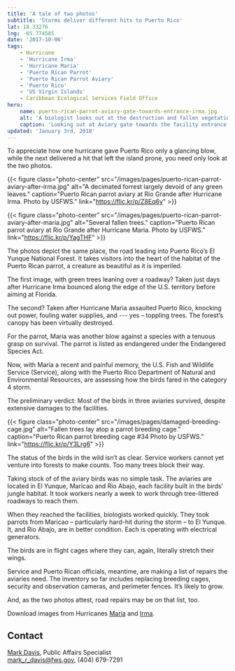 ```yaml
---
title: 'A tale of two photos'
subtitle: 'Storms deliver different hits to Puerto Rico'
lat: 18.33276
lng: -65.774585
date: '2017-10-06'
tags:
    - Hurricane
    - 'Hurricane Irma'
    - 'Hurricane Maria'
    - 'Puerto Rican Parrot'
    - 'Puerto Rican Parrot Aviary'
    - 'Puerto Rico'
    - 'US Virgin Islands'
    - Caribbean Ecological Services Field Office
hero:
    name: puerto-rican-parrot-aviary-gate-towards-entrance-irma.jpg
    alt: 'A biologist looks out at the destruction and fallen vegetation outside the gate of the aviary.'
    caption: 'Looking out at Aviary gate towards the facility entrance. Photo by USFWS.'
updated: 'January 3rd, 2018'
---
```


To appreciate how one hurricane gave Puerto Rico only a glancing blow, while the next delivered a hit that left the island prone, you need only look at the two photos.

{{< figure class="photo-center" src="/images/pages/puerto-rican-parrot-aviary-after-irma.jpg" alt="A decimated forrest largely devoid of any green leaves." caption="Puerto Rican parrot aviary at Rio Grande after Hurricane Irma. Photo by USFWS." link="https://flic.kr/p/Z8Eq6y" >}}

{{< figure class="photo-center" src="/images/pages/puerto-rican-parrot-aviary-after-maria.jpg" alt="Several fallen trees." caption="Puerto Rican parrot aviary at Rio Grande after Hurricane Maria. Photo by USFWS." link="https://flic.kr/p/YagTHF" >}}
 
The photos depict the same place, the road leading into Puerto Rico’s El Yunque National Forest. It takes visitors into the heart of the habitat of the Puerto Rican parrot, a creature as beautiful as it is imperiled.
 
The first image, with green trees leaning over a roadway? Taken just days after Hurricane Irma bounced along the edge of the U.S. territory before aiming at Florida.
 
The second? Taken after Hurricane Maria assaulted Puerto Rico, knocking out power, fouling water supplies, and --- yes – toppling trees. The forest’s canopy has been virtually destroyed.
 
For the parrot, Maria was another blow against a species with a tenuous grasp on survival. The parrot is listed as endangered under the Endangered Species Act.
 
Now, with Maria a recent and painful memory, the U.S. Fish and Wildlife Service (Service), along with the Puerto Rico Department of Natural and Environmental Resources, are assessing how the birds fared in the category 4 storm.
 
The preliminary verdict: Most of the birds in three aviaries survived, despite extensive damages to the facilities.

{{< figure class="photo-center" src="/images/pages/damaged-breeding-cage.jpg" alt="Fallen trees lay atop a parrot breeding cage." caption="Puerto Rican parrot breeding cage #34 Photo by USFWS." link="https://flic.kr/p/Y3Lrg6" >}}
 
The status of the birds in the wild isn’t as clear. Service workers cannot yet venture into forests to make counts. Too many trees block their way.
 
Taking stock of of the aviary birds was no simple task. The aviaries are located in El Yunque, Maricao and Rio Abajo, each facility built in the birds’ jungle habitat. It took workers nearly a week to work through tree-littered roadways to reach them.
 
When they reached the facilities, biologists worked quickly. They took parrots from Maricao – particularly hard-hit during the storm – to El Yunque. It, and Rio Abajo, are in better condition. Each is operating with electrical generators.
 
The birds are in flight cages where they can, again, literally stretch their wings.
 
Service and Puerto Rican officials, meantime, are making a list of repairs the aviaries need. The inventory so far includes replacing breeding cages, security and observation cameras, and perimeter fences. It’s likely to grow.
 
And, as the two photos attest, road repairs may be on that list, too.

Download images from Hurricanes [Maria](https://flic.kr/s/aHskp7YV7b) and [Irma](https://flic.kr/s/aHsm55NZR7).
 
## Contact

[Mark Davis](mailto:mark_r_davis@fws.gov), Public Affairs Specialist  
[mark_r_davis@fws.gov](mailto:mark_r_davis@fws.gov), (404) 679-7291
